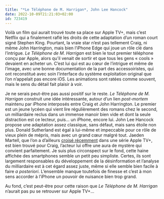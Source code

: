 ```yaml
---
title: "*Le Téléphone de M. Harrigan*, John Lee Hancock"
date: 2022-10-09T21:21:03+02:00
id: 723419 
---
```


Voilà un film qui aurait trouvé toute sa place sur Apple TV+, mais c’est Netflix qui a finalement raflé les droits de cette adaptation d’un roman court signé Stephen King. Pourtant, la vraie star n’est pas tellement Craig, ni même John Harrington, mais bien l’iPhone Edge qui joue un rôle clé dans l’intrigue. *Le Téléphone de M. Harrigan* est bien le tout premier téléphone conçu par Apple, alors qu’il venait de sortir et que tous les gens « cools » devaient en acheter un. C’est lui qui est au cœur de l’intrigue et même de l’image, avec une bonne documentation de la part des accessoiristes, qui ont reconstitué avec soin l’interface du système exploitation original que l’on n’appelait pas encore iOS. Les animations sont ratées comme souvent, mais le sens du détail fait plaisir à voir.

Je ne serais peut-être pas aussi positif sur le reste. *Le Téléphone de M. Harrigan* construit une idée intéressante, autour d’un lien *post-mortem* maintenu par iPhone interposés entre Craig et John Harrington. Le premier est un jeune lycéen qui vient lire régulièrement des romans chez le second, un milliardaire reclus dans un immense manoir bien vide et dont la seule distraction est ce lecteur, puis… un iPhone, encore lui. John Lee Hancock propose une adaptation assez classique, sans défaut, mais sans étoile non plus. Donald Sutherland est égal à lui-même et impeccable pour ce rôle de vieux plein de mépris, mais avec un grand cœur malgré tout. Jaeden Martell, que l’on a d’ailleurs [croisé récemment](https://voiretmanger.fr/defendre-jacob-bomback-apple-tv/) dans une série Apple TV+, est bien trouvé pour Craig, l’acteur lui offre une aura de mystère qui convient parfaitement. Je suis plus circonspect sur le fond, cette haine affichée des smartphones semble un petit peu simpliste. Certes, ils sont largement responsables du développement de la désinformation et l’analyse du milliardaire est à cet égard assez juste, même si elle semble bien facile à faire *a posteriori*. L’ensemble manque toutefois de finesse et c’est à mon sens accorder à l’iPhone un pouvoir de nuisance bien trop grand.

Au fond, c’est peut-être pour cette raison que *Le Téléphone de M. Harrigan* n’aurait pas pu se retrouver sur Apple TV+…

